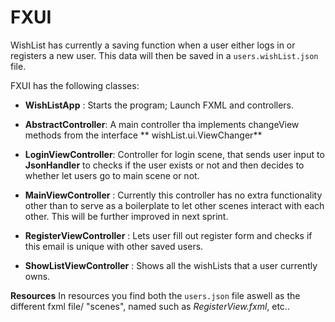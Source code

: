 # FXUI

WishList has currently a saving function when a user either logs in or registers a new user. This data will then be
saved in a `users.wishList.json` file.

FXUI has the following classes:

- **WishListApp** : Starts the program; Launch FXML and controllers.

- **AbstractController**: A main controller tha implements changeView methods from the interface **
  wishList.ui.ViewChanger**

- **LoginViewController**: Controller for login scene, that sends user input to **JsonHandler** to checks if
  the user exists or not and then decides to whether let users go to main scene or not.

- **MainViewController** : Currently this controller has no extra functionality other than to serve as a
  boilerplate to let other scenes interact with each other. This will be further improved in next sprint.

- **RegisterViewController** : Lets user fill out register form and checks if this email is unique with
  other saved users.

- **ShowListViewController** : Shows all the wishLists that a user currently owns.

**Resources** In resources you find both the `users.json` file aswell as the different fxml file/ "scenes",
named such as *RegisterView.fxml*, etc..


